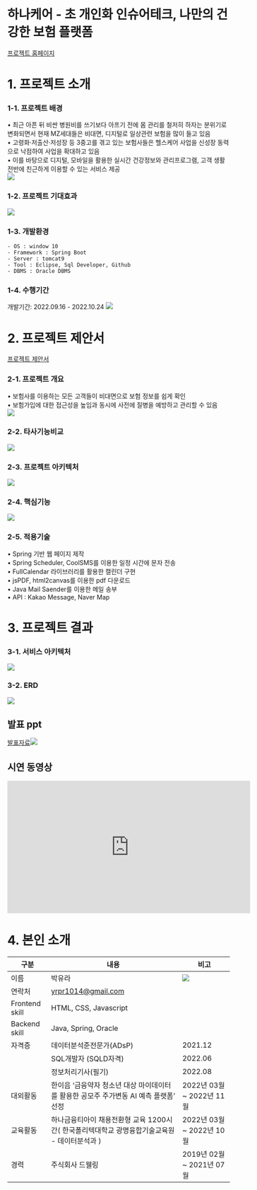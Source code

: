 # 하나케어 - 초 개인화 인슈어테크, 나만의 건강한 보험 플랫폼

[프로젝트 홈페이지](https://koposoftware.github.io/2022_5_yrpark/)

# 1. 프로젝트 소개
### 1-1. 프로젝트 배경
• 최근 아픈 뒤 비싼 병원비를 쓰기보다 아프기 전에 몸 관리를 철저히 하자는 분위기로 변화되면서 현재 MZ세대들은 비대면, 디지털로 일상관련 보험을 많이 들고 있음<br>
• 고령화·저출산·저성장 등 3중고를 겪고 있는 보험사들은 헬스케어 사업을 신성장 동력으로 낙점하여 사업을 확대하고 있음<br>
• 이를 바탕으로 디지털, 모바일을 활용한 실시간 건강정보와 관리프로그램, 고객 생활 전반에 친근하게 이용할 수 있는 서비스 제공<br>
<img src="img/back.png"/>

### 1-2. 프로젝트 기대효과
<img src="img/expect.png"/>

### 1-3. 개발환경
```
- OS : window 10
- Framework : Spring Boot
- Server : tomcat9
- Tool : Eclipse, Sql Developer, Github
- DBMS : Oracle DBMS
```

### 1-4. 수행기간
개발기간: 2022.09.16 - 2022.10.24
<img src="img/period.png"/>


# 2. 프로젝트 제안서

[프로젝트 제안서](/proposal.pdf)<br>
### 2-1. 프로젝트 개요
• 보험사를 이용하는 모든 고객들이 비대면으로 보험 정보를 쉽게 확인<br>
• 보험가입에 대한 접근성을 높임과 동시에 사전에 질병을 예방하고 관리할 수 있음<br>
<img src="img/project_info.png"/>

### 2-2. 타사기능비교
<img src="img/compare.png"/>

### 2-3. 프로젝트 아키텍처
<img src="img/architecture.png"/>

### 2-4. 핵심기능
<img src="img/core function.png"/>

### 2-5. 적용기술
• Spring 기반 웹 페이지 제작<br>
• Spring Scheduler, CoolSMS를 이용한 일정 시간에 문자 전송<br>
• FullCalendar 라이브러리를 활용한 캘린더 구현<br>
• jsPDF, html2canvas를 이용한 pdf 다운로드<br>
• Java Mail Saender를 이용한 메일 송부<br>
• API : Kakao Message, Naver Map <br>

# 3. 프로젝트 결과
### 3-1. 서비스 아키텍처
<img src="img/service.png"/>

### 3-2. ERD

   <img src="img/erd.png"/><br>
## 발표 ppt 

[발표자료<img src="img/hanacare_main.png"/>](/project.pdf)<br>
## 시연 동영상 

  <iframe width="550" height="300" src="https://www.youtube.com/embed/jZsJe_0oqxs" title="웹개발프로젝트_하나케어_시연영상" frameborder="0" allow="accelerometer; autoplay; clipboard-write; encrypted-media; gyroscope; picture-in-picture" allowfullscreen></iframe>

# 4. 본인 소개

|구분|내용|비고|
|---|---|---|
|이름|박유라|<img src="img/pic.jpg"/>|
|연락처|yrpr1014@gmail.com||
|Frontend skill|HTML, CSS, Javascript||
|Backend skill|Java, Spring, Oracle||
|자격증| 데이터분석준전문가(ADsP) | 2021.12 |
|| SQL개발자 (SQLD자격) | 2022.06 |
|| 정보처리기사(필기) | 2022.08 |
|대외활동|한이음 ‘금융약자 청소년 대상 마이데이터를 활용한 공모주 주가변동 AI 예측 플랫폼’ 선정|2022년 03월 ~ 2022년 11월|
|교육활동|하나금융티아이 채용전환형 교육 1200시간( 한국폴리텍대학교 광명융합기술교육원 - 데이터분석과 )|2022년 03월 ~ 2022년 10월|
|경력| 주식회사 드웰링 | 2019년 02월 ~ 2021년 07월 |
